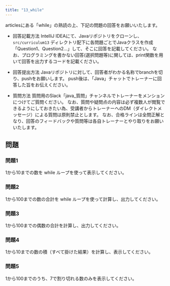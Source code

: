 ```yaml
---
title: "13_while"
---
```


articlesにある「while」の熟読の上、下記の問題の回答をお願いいたします。

* 回答記載方法
IntelliJ IDEAにて、Javaリポジトリをクローンし、`src/curriculum13` ディレクトリ配下に各問題ごとでJavaクラスを作成「Question1、Question2...」して、そこに回答を記載してください。
なお、プログラミングを書かない回答(選択問題等)に関しては、print関数を用いて回答を出力するコードを記載ください。

* 回答提出方法
Javaリポジトリに対して、回答者がわかる名称でbranchを切り、pushをお願いします。
push後は、「Java」チャットでトレーナーに回答した旨をお伝えください。

* 質問方法
質問用のSlack「java_質問」チャンネルでトレーナーをメンションにつけてご質問ください。
なお、質問や疑問点の内容は必ず複数人が閲覧できるようにしておきたい為、受講者からトレーナーへのDM（ダイレクトメッセージ）による質問は原則禁止とします。
なお、合格ラインは全問正解となり、回答のフィードバックや質問等は各自トレーナーとやり取りをお願いいたします。

## 問題

### 問題1
1から10までの数を while ループを使って表示してください。

### 問題2
1から100までの数の合計を while ループを使って計算し、出力してください。

### 問題3
1から100までの偶数の合計を計算し、出力してください。

### 問題4
1から10までの数の積（すべて掛けた結果）を計算し、表示してください。

### 問題5
1から100までのうち、7で割り切れる数のみを表示してください。

